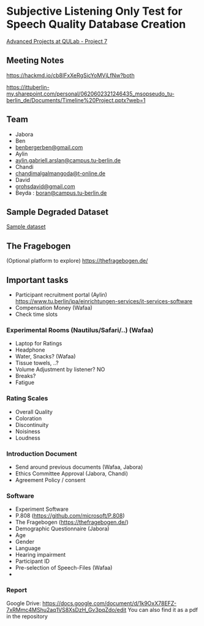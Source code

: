 # Subjective Listening Only Test for Speech Quality Database Creation

[Advanced Projects at QULab - Project 7](https://isis.tu-berlin.de/course/view.php?id=36233#section-9)

## Meeting Notes
https://hackmd.io/cb8IFxXeRgSicYoMVjLfNw?both

https://ittuberlin-my.sharepoint.com/personal/0620602321246435_msopseudo_tu-berlin_de/Documents/Timeline%20Project.pptx?web=1

## Team
* Jabora
* Ben
* benbergerben@gmail.com
* Aylin
* aylin.gabriell.arslan@campus.tu-berlin.de
* Chandi
* chandimalgalmangoda@t-online.de
* David
* grohsdavid@gmail.com
* Beyda : boran@campus.tu-berlin.de


## Sample Degraded Dataset
[Sample dataset](https://drive.google.com/drive/folders/1ZUaLmpn4vpcoLtb1JIcP4CugVpr_yqLB?usp=sharing)


## The Fragebogen 
(Optional platform to explore)
https://thefragebogen.de/ 


## Important tasks
- Participant recruitment portal (Aylin) https://www.tu.berlin/ipa/einrichtungen-services/it-services-software
- Compensation Money (Wafaa)
- Check time slots
### Experimental Rooms (Nautilus/Safari/..) (Wafaa)
- Laptop for Ratings
- Headphone
- Water, Snacks? (Wafaa)
- Tissue towels, ..?
- Volume Adjustment by listener? NO
- Breaks?
- Fatigue
### Rating Scales
- Overall Quality
- Coloration
- Discontinuity
- Noisiness
- Loudness
### Introduction Document
- Send around previous documents (Wafaa, Jabora)
- Ethics Committee Approval (Jabora, Chandi)
- Agreement Policy / consent
### Software
- Experiment Software
- P.808 (https://github.com/microsoft/P.808)
- The Fragebogen (https://thefragebogen.de/)
- Demographic Questionnaire (Jabora)
- Age
- Gender
- Language
- Hearing impairment
- Participant ID
- Pre-selection of Speech-Files (Wafaa)
- 
### Report
Google Drive: https://docs.google.com/document/d/1k9OxX78EFZ-7xRMmc4MShu2aq1VS8XsDzH_Gv3pqZdo/edit
You can also find it as a pdf in the repository
